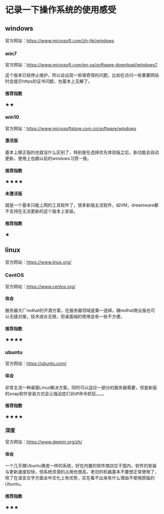 # 记录一下操作系统的使用感受

## windows
官方网站：https://www.microsoft.com/zh-hk/windows

### win7
官方网站：https://www.microsoft.com/en-us/software-download/windows7

这个版本已经停止维护，所以会出现一些很奇怪的问题，比如在访问一些重要网站时会提示https的证书问题，也基本上无解了。

#### 推荐指数
★★


### win10
官方网站：https://www.microsoftstore.com.cn/software/windows

#### 激活版
基本上跟正版的也就没什么区别了，特别是在选择优先体验版之后，新功能会自动更新，使用上也跟以前的windows习惯一致。

#### 推荐指数
★★★★

#### 未激活版
就是一个基本只能上网的工具软件了，很多新版主流软件，如VM，dreamware都不支持在无法更新的这个版本上安装。

#### 推荐指数
★

## linux
官方网站：https://www.linux.org/

### CentOS
官方网站：https://www.centos.org/

#### 体会
服务器大厂redhat的开源方案，在服务器领域是第一选择，跟redhat商业版也可以无缝对接，技术成长无限，但桌面端的使用会有一些不方便。

#### 推荐指数
★★★★

### ubuntu
官方网站：https://ubuntu.com/

#### 体会
非常主流一种桌面Linux解决方案，同时可以适应一部分的服务器需要，但是新版的snap软件安装方式会让强迫症们对df命令抓狂。。。。

#### 推荐指数
★★★★

### 深度
官方网站：https://www.deepin.org/zh/

#### 体会
一个几乎跟Ubuntu换皮一样的系统，好在内置的软件商店位于国内，软件的安装与更新速度较快，但系统资源的占用也很高，老旧的机器基本不要想正常使用了，除了在语言文字方面全中文化上有优势，实在看不出来有什么理由不使用原版的Ubuntu。

#### 推荐指数
★★★
